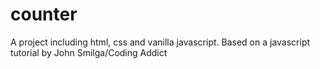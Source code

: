 # counter
A project including html, css and vanilla javascript. Based on a javascript tutorial by John Smilga/Coding Addict
